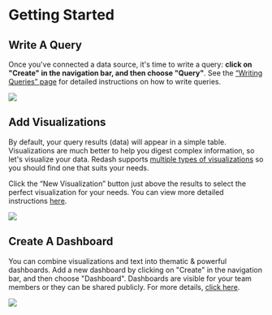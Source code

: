 
# Getting Started

## Write A Query

Once you've connected a data source, it's time to write a query:  **click on "Create" in the navigation bar, and then choose "Query"**. See the  [“Writing Queries” page](https://redash.io/help/user-guide/querying/writing-queries)  for detailed instructions on how to write queries.

![](https://redash.io/assets/images/docs/gifs/queries/add_new_query.gif)

## Add Visualizations

By default, your query results (data) will appear in a simple table. Visualizations are much better to help you digest complex information, so let's visualize your data. Redash supports  [multiple types of visualizations](https://redash.io/help/user-guide/visualizations/visualization-types)  so you should find one that suits your needs.

Click the “New Visualization” button just above the results to select the perfect visualization for your needs. You can view more detailed instructions  [here](https://redash.io/help/user-guide/visualizations/visualizations-how-to).

![](https://redash.io/assets/images/docs/gifs/visualization/new_viz.gif)

## Create A Dashboard

You can combine visualizations and text into thematic & powerful dashboards. Add a new dashboard by clicking on "Create" in the navigation bar, and then choose "Dashboard". Dashboards are visible for your team members or they can be shared publicly. For more details,  [click here](https://redash.io/help/user-guide/dashboards/dashboard-editing).

![](https://redash.io/assets/images/docs/gifs/dashboards/dashboards.gif)
